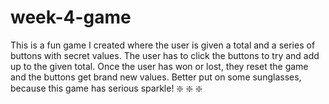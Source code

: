 # week-4-game

This is a fun game I created where the user is given a total and a series of buttons with secret values. The user has to click the buttons to try and add up to the given total. Once the user has won or lost, they reset the game and the buttons get brand new values. Better put on some sunglasses, because this game has serious sparkle! :sparkle: :sparkle: :sparkle:
